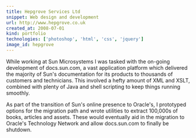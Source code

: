 ```yaml
---
title: Hepgrove Services Ltd
snippet: Web design and development
url: http://www.hepgrove.co.uk
created_at: 2008-07-01
kind: portfolio
technologies: ['photoshop', 'html', 'css', 'jquery']
image_id: hepgrove
---
```


While working at Sun Microsystems I was tasked with the on-going development of docs.sun.com, a vast application platform which delivered the majority of Sun's documentation for its products to thousands of customers and technicians. This involved a hefty amount of XML and XSLT, combined with plenty of Java and shell scripting to keep things running smoothly.

As part of the transition of Sun's online presence to Oracle's, I prototyped options for the migration path and wrote utilities to extract 100,000s of books, articles and assets. These would eventually aid in the migration to Oracle's Technology Network and allow docs.sun.com to finally be shutdown.